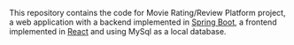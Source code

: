 This repository contains the code for Movie Rating/Review Platform project, a web application with a backend implemented in [Spring Boot](aucta_backend), a frontend implemented in [React](react_frontend) and using MySql as a local database.
